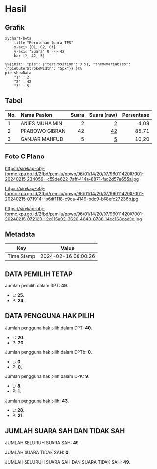 # Hasil

## Grafik

```mermaid
xychart-beta
    title "Perolehan Suara TPS"
    x-axis [01, 02, 03]
    y-axis "Suara" 0 --> 42
    bar [2, 42, 5]
```

```mermaid
%%{init: {"pie": {"textPosition": 0.5}, "themeVariables": {"pieOuterStrokeWidth": "5px"}} }%%
pie showData
    "1" : 2
    "2" : 42
    "3" : 5
```

## Tabel

| No. | Nama Paslon    | Suara | Suara (raw) | Persentase |
|:--- |:-------------- | -----:| -----------:| ----------:|
| 1   | ANIES MUHAIMIN | 2     | [2][p-1]    | 4,08       |
| 2   | PRABOWO GIBRAN | 42    | [42][p-2]   | 85,71      |
| 3   | GANJAR MAHFUD  | 5     | [5][p-3]    | 10,20      |


[p-1]: https://github.com/gigit-pemilu/pemilu-2024-96-papua-barat-daya/blob/main/pilpres/hitung-suara/sub/96-papua-barat-daya/sub/01-sorong/sub/14-salawati-selatan/sub/2007-dulbatan/sub/001-tps/sub/paslon-1.txt
[p-2]: https://github.com/gigit-pemilu/pemilu-2024-96-papua-barat-daya/blob/main/pilpres/hitung-suara/sub/96-papua-barat-daya/sub/01-sorong/sub/14-salawati-selatan/sub/2007-dulbatan/sub/001-tps/sub/paslon-2.txt
[p-3]: https://github.com/gigit-pemilu/pemilu-2024-96-papua-barat-daya/blob/main/pilpres/hitung-suara/sub/96-papua-barat-daya/sub/01-sorong/sub/14-salawati-selatan/sub/2007-dulbatan/sub/001-tps/sub/paslon-3.txt

## Foto C Plano

https://sirekap-obj-formc.kpu.go.id/2fbd/pemilu/ppwp/96/01/14/20/07/9601142007001-20240215-234056--c59de622-7aff-414a-8871-fac2d57e655a.jpg

https://sirekap-obj-formc.kpu.go.id/2fbd/pemilu/ppwp/96/01/14/20/07/9601142007001-20240215-071914--b6df1118-c9ca-4149-bdc9-b68efc27236b.jpg

https://sirekap-obj-formc.kpu.go.id/2fbd/pemilu/ppwp/96/01/14/20/07/9601142007001-20240215-072129--2e615a92-3626-4643-8738-14ec163ead9e.jpg


## Metadata

| Key        | Value               |
| ---------- | ------------------- |
| Time Stamp | 2024-02-16 00:00:26 |


## DATA PEMILIH TETAP

Jumlah pemilih dalam DPT: **49**.
 * L: **25**.
 * P: **24**.

## DATA PENGGUNA HAK PILIH

Jumlah pengguna hak pilih dalam DPT: **40**.
 * L: **20**.
 * P: **20**.

Jumlah pengguna hak pilih dalam DPTb: **0**.
 * L: **0**.
 * P: **0**.

Jumlah pengguna hak pilih dalam DPK: **9**.
 * L: **8**.
 * P: **1**.

Jumlah pengguna hak pilih: **43**.
 * L: **28**.
 * P: **21**.

## JUMLAH SUARA SAH DAN TIDAK SAH

JUMLAH SELURUH SUARA SAH: **49**.

JUMLAH SUARA TIDAK SAH: **0**.

JUMLAH SELURUH SUARA SAH DAN SUARA TIDAK SAH: **49**.


